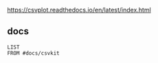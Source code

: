 https://csvplot.readthedocs.io/en/latest/index.html

## docs
```dataview
LIST
FROM #docs/csvkit 
```
